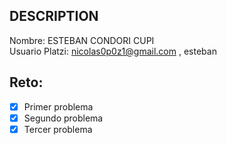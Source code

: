 ## DESCRIPTION

Nombre: ESTEBAN CONDORI CUPI    
Usuario Platzi: nicolas0p0z1@gmail.com , esteban

## Reto:

- [X] Primer problema
- [X] Segundo problema
- [X] Tercer problema
